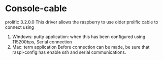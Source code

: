 # Console-cable
prolific 3.2.0.0
This driver allows the raspberry to use older prolific cable to connect using
1) Windows: putty application: when this has been configured using 115200bps, Serial connection
2) Mac: term application
Before connection can be made, be sure that raspi-config has enable ssh and serial communications.
